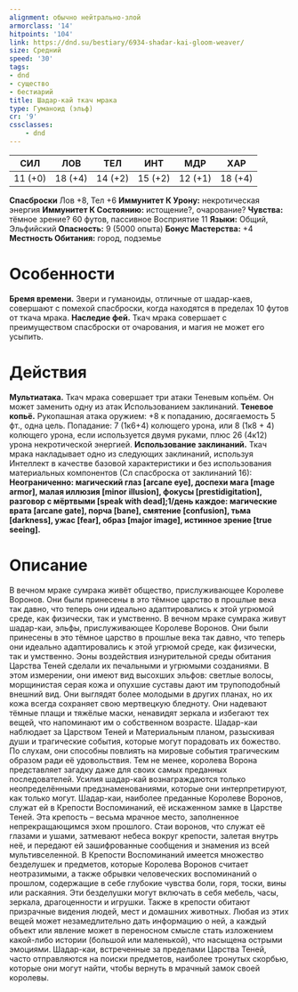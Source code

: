 ```yaml
---
alignment: обычно нейтрально-злой
armorclass: '14'
hitpoints: '104'
link: https://dnd.su/bestiary/6934-shadar-kai-gloom-weaver/
size: Средний
speed: '30'
tags:
- dnd
- существо
- бестиарий
title: Шадар-кай ткач мрака
type: Гуманоид (эльф)
cr: '9'
cssclasses:
    - dnd
---
```



| СИЛ | ЛОВ | ТЕЛ | ИНТ | МДР | ХАР |
|---|---|---|---|---|---|
| 11 (+0) | 18 (+4) | 14 (+2) | 15 (+2) | 12 (+1) | 18 (+4) |
**Спасброски** Лов +8, Тел +6
**Иммунитет К Урону:** некротическая энергия
**Иммунитет К Состоянию:** истощение?, очарование?
**Чувства:** тёмное зрение? 60 футов, пассивное Восприятие 11
**Языки:** Общий, Эльфийский
**Опасность:** 9 (5000 опыта)
**Бонус Мастерства:** +4
**Местность Обитания:** город, подземье


# Особенности
**Бремя времени.** Звери и гуманоиды, отличные от шадар-каев, совершают с помехой спасброски, когда находятся в пределах 10 футов от ткача мрака.
**Наследие фей.** Ткач мрака совершает с преимуществом спасброски от очарования, и магия не может его усыпить.


# Действия
**Мультиатака.** Ткач мрака совершает три атаки Теневым копьём. Он может заменить одну из атак Использованием заклинаний.
**Теневое копьё.** Рукопашная атака оружием: +8 к попаданию, досягаемость 5 фт., одна цель. Попадание: 7 (1к6+4) колющего урона, или 8 (1к8 + 4) колющего урона, если используется двумя руками, плюс 26 (4к12) урона некротической энергией.
**Использование заклинаний.** Ткач мрака накладывает одно из следующих заклинаний, используя Интеллект в качестве базовой характеристики и без использования материальных компонентов (Сл спасброска от заклинаний 16):
**Неограниченно: магический глаз [arcane eye], доспехи мага [mage armor], малая иллюзия [minor illusion], фокусы [prestidigitation], разговор с мёртвыми [speak with dead];1/день каждое: магические врата [arcane gate], порча [bane], смятение [confusion], тьма [darkness], ужас [fear], образ [major image], истинное зрение [true seeing].** 


# Описание
В вечном мраке сумрака живёт общество, прислуживающее Королеве Воронов. Они были принесены в это тёмное царство в прошлые века так давно, что теперь они идеально адаптировались к этой угрюмой среде, как физически, так и умственно. В вечном мраке сумрака живут шадар-каи, эльфы, прислуживающее Королеве Воронов. Они были принесены в это тёмное царство в прошлые века так давно, что теперь они идеально адаптировались к этой угрюмой среде, как физически, так и умственно. Эоны воздействия изнурительной среды обитания Царства Теней сделали их печальными и угрюмыми созданиями. В этом измерении, они имеют вид высохших эльфов: светлые волосы, морщинистая серая кожа и опухшие суставы дают им трупоподобный внешний вид. Они выглядят более молодыми в других планах, но их кожа всегда сохраняет свою мертвецкую бледноту. Они надевают тёмные плащи и тяжёлые маски, ненавидят зеркала и избегают тех вещей, что напоминают им о собственном возрасте. Шадар-каи наблюдает за Царством Теней и Материальным планом, разыскивая души и трагические события, которые могут порадовать их божество. По слухам, они способны повлиять на мировые события трагическим образом ради её удовольствия. Тем не менее, королева Ворона представляет загадку даже для своих самых преданных последователей. Усилия шадар-кай вознаграждаются только неопределёнными предзнаменованиями, которые они интерпретируют, как только могут. Шадар-каи, наиболее преданные Королеве Воронов, служат ей в Крепости Воспоминаний, её искаженном замке в Царстве Теней. Эта крепость – весьма мрачное место, заполненное непрекращающимся эхом прошлого. Стаи воронов, что служат её глазами и ушами, затмевают небеса вокруг крепости, залетая внутрь неё, и передают ей зашифрованные сообщения и знамения из всей мультивселенной. В Крепости Воспоминаний имеется множество безделушек и предметов, которые Королева Воронов считает неотразимыми, а также обрывки человеческих воспоминаний о прошлом, содержащие в себе глубокие чувства боли, горя, тоски, вины или раскаяния. Эти безделушки могут включать в себя мебель, часы, зеркала, драгоценности и игрушки. Также в крепости обитают призрачные видения людей, мест и домашних животных. Любая из этих вещей может незамедлительно дать информацию о ней, а каждый объект или явление может в переносном смысле стать изложением какой-либо истории (большой или маленькой), что насыщена острыми эмоциями. Шадар-каи, встреченные за пределами Царства Теней, часто отправляются на поиски предметов, наиболее тронутых скорбью, которые они могут найти, чтобы вернуть в мрачный замок своей королевы.